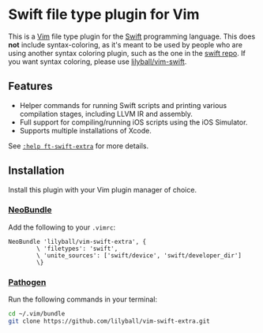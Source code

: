 # Swift file type plugin for Vim

This is a [Vim][] file type plugin for the [Swift][] programming language.
This does **not** include syntax-coloring, as it's meant to be used by people
who are using another syntax coloring plugin, such as the one in the [swift
repo][]. If you want syntax coloring, please use [lilyball/vim-swift][].

[Vim]: http://www.vim.org
[Swift]: https://developer.apple.com/swift/
[swift repo]: https://github.com/apple/swift/tree/master/utils/vim
[lilyball/vim-swift]: https://github.com/lilyball/vim-swift

## Features

* Helper commands for running Swift scripts and printing various compilation
  stages, including LLVM IR and assembly.
* Full support for compiling/running iOS scripts using the iOS Simulator.
* Supports multiple installations of Xcode.

See [`:help ft-swift-extra`][swift.txt] for more details.

[swift.txt]: https://github.com/lilyball/vim-swift-extra/blob/master/doc/swift.txt

## Installation

Install this plugin with your Vim plugin manager of choice.

### [NeoBundle][]

[NeoBundle]: https://github.com/Shougo/neobundle.vim

Add the following to your `.vimrc`:

```vim
NeoBundle 'lilyball/vim-swift-extra', {
        \ 'filetypes': 'swift',
        \ 'unite_sources': ['swift/device', 'swift/developer_dir']
        \}
```

### [Pathogen][]

[Pathogen]: https://github.com/tpope/vim-pathogen

Run the following commands in your terminal:

```sh
cd ~/.vim/bundle
git clone https://github.com/lilyball/vim-swift-extra.git
```
